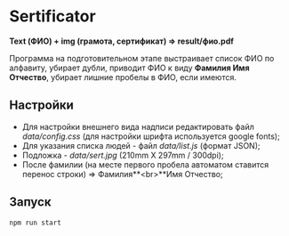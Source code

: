 # Sertificator

**Text (ФИО) + img (грамота, сертификат) => result/фио.pdf**

Программа на подготовительном этапе выстраивает список ФИО по алфавиту, убирает дубли, приводит ФИО к виду **Фамилия Имя Отчество**, убирает лишние пробелы в ФИО, если имеются.

## Настройки

- Для настройки внешнего вида надписи редактировать файл _data/config.css_ (для настройки шрифта используется google fonts);
- Для указания списка людей - файл _data/list.js_ (формат JSON);
- Подложка - _data/sert.jpg_ (210mm X 297mm / 300dpi);
- После фамилии (на месте первого пробела автоматом ставится перенос строки) => Фамилия**&lt;br&gt;**Имя Отчество;

## Запуск

```
npm run start
```
